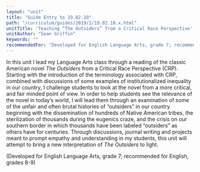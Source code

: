 ```yaml
---
layout: "unit"
title: "Guide Entry to 19.02.10"
path: "/curriculum/guides/2019/2/19.02.10.x.html"
unitTitle: 'Teaching “The Outsiders” from a Critical Race Perspective'
unitAuthor: "Sean Griffin"
keywords: ""
recommendedFor: "Developed for English Language Arts, grade 7; recommended for English, grades 8-9" 
---
```

<main>
<p>In this unit I lead my Language Arts class through a reading of the classic American novel <em>The Outsiders</em> from a Critical Race Perspective (CRP). Starting with the introduction of the terminology associated with CRP, combined with discussions of some examples of institutionalized inequality in our country, I challenge students to look at the novel from a more critical, and fair minded point of view. In order to help students see the relevance of the novel in today&rsquo;s world, I will lead them through an examination of some of the unfair and often brutal histories of &ldquo;outsiders&rdquo; in our country beginning with the dissemination of hundreds of Native American tribes, the sterilization of thousands during the eugenics craze, and the crisis on our southern border in which thousands have been labeled &ldquo;outsiders&rdquo; as others have for centuries. Through discussions, journal writing and projects meant to prompt empathy and understanding in my students, this unit will attempt to bring a new interpretation of <em>The Outsiders</em> to light.</p>
<p></p>
<p>(Developed for English Language Arts, grade 7; recommended for English, grades 8-9)</p>
</main>
